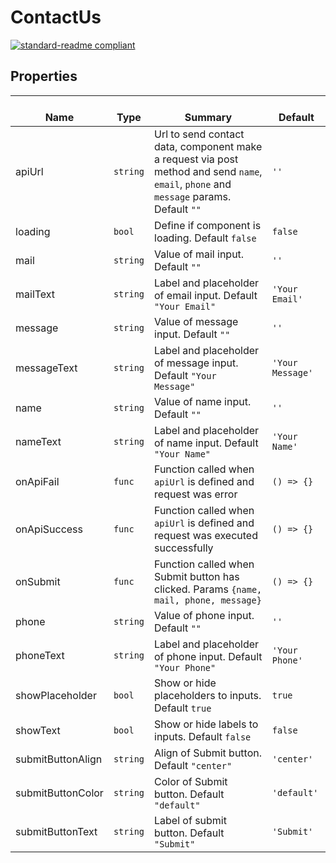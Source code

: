 # ContactUs
  [![standard-readme compliant](https://img.shields.io/badge/standard--readme-OK-green.svg?style=flat-square)](https://github.com/RichardLitt/standard-readme)
  

  ## Properties
  | </br>Name | </br>Type | </br>Summary | </br>Default | 
| ---- | ---- | ---- | ---- |
| apiUrl | `string` | Url to send contact data, component make a request via post method and send `name`, `email`, `phone` and `message` params. Default `""` | `''` |
| loading | `bool` | Define if component is loading. Default `false` | `false` |
| mail | `string` | Value of mail input. Default `""` | `''` |
| mailText | `string` | Label and placeholder of email input. Default `"Your Email"` | `'Your Email'` |
| message | `string` | Value of message input. Default `""` | `''` |
| messageText | `string` | Label and placeholder of message input. Default `"Your Message"` | `'Your Message'` |
| name | `string` | Value of name input. Default `""` | `''` |
| nameText | `string` | Label and placeholder of name input. Default `"Your Name"` | `'Your Name'` |
| onApiFail | `func` | Function called when `apiUrl` is defined and request was error | `() => {}` |
| onApiSuccess | `func` | Function called when `apiUrl` is defined and request was executed successfully | `() => {}` |
| onSubmit | `func` | Function called when Submit button has clicked. Params `{name, mail, phone, message}` | `() => {}` |
| phone | `string` | Value of phone input. Default `""` | `''` |
| phoneText | `string` | Label and placeholder of phone input. Default `"Your Phone"` | `'Your Phone'` |
| showPlaceholder | `bool` | Show or hide placeholders to inputs. Default `true` | `true` |
| showText | `bool` | Show or hide labels to inputs. Default `false` | `false` |
| submitButtonAlign | `string` | Align of Submit button. Default `"center"` | `'center'` |
| submitButtonColor | `string` | Color of Submit button. Default `"default"` | `'default'` |
| submitButtonText | `string` | Label of submit button. Default `"Submit"` | `'Submit'` |